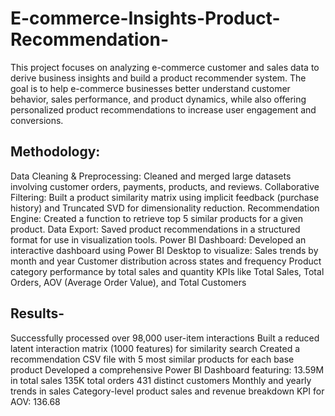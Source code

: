 # E-commerce-Insights-Product-Recommendation-
This project focuses on analyzing e-commerce customer and sales data to derive business insights and build a product recommender system. The goal is to help e-commerce businesses better understand customer behavior, sales performance, and product dynamics, while also offering personalized product recommendations to increase user engagement and conversions.

## Methodology:
Data Cleaning & Preprocessing: Cleaned and merged large datasets involving customer orders, payments, products, and reviews.
Collaborative Filtering: Built a product similarity matrix using implicit feedback (purchase history) and Truncated SVD for dimensionality reduction.
Recommendation Engine: Created a function to retrieve top 5 similar products for a given product.
Data Export: Saved product recommendations in a structured format for use in visualization tools.
Power BI Dashboard: Developed an interactive dashboard using Power BI Desktop to visualize:
  Sales trends by month and year
  Customer distribution across states and frequency
  Product category performance by total sales and quantity
  KPIs like Total Sales, Total Orders, AOV (Average Order Value), and Total Customers
  
## Results-
Successfully processed over 98,000 user-item interactions
Built a reduced latent interaction matrix (1000 features) for similarity search
Created a recommendation CSV file with 5 most similar products for each base product
Developed a comprehensive Power BI Dashboard featuring:
  13.59M in total sales
  135K total orders
  431 distinct customers
  Monthly and yearly trends in sales
  Category-level product sales and revenue breakdown
  KPI for AOV: 136.68
